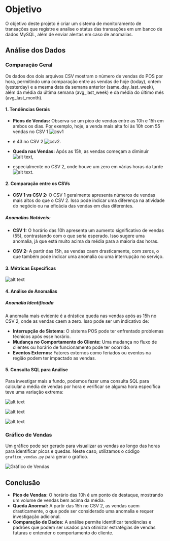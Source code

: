 # Objetivo

O objetivo deste projeto é criar um sistema de monitoramento de transações que registre e analise o status das transações em um banco de dados MySQL, além de enviar alertas em caso de anomalias.

## Análise dos Dados

### Comparação Geral

Os dados dos dois arquivos CSV mostram o número de vendas do POS por hora, permitindo uma comparação entre as vendas de hoje (today), ontem (yesterday) e a mesma data da semana anterior (same_day_last_week), além da média da última semana (avg_last_week) e da média do último mês (avg_last_month).

#### 1. Tendências Gerais

- **Picos de Vendas:** Observa-se um pico de vendas entre as 10h e 15h em ambos os dias. Por exemplo, hoje, a venda mais alta foi às 10h com 55 vendas no CSV 1 ![csv1](image-2.png)

- e 43 no CSV 2 ![csv2](image-1.png).
  
- **Queda nas Vendas:** Após as 15h, as vendas começam a diminuir ![alt text](image-3.png), 

- especialmente no CSV 2, onde houve um zero em várias horas da tarde ![alt text](image-4.png).

#### 2. Comparação entre os CSVs

- **CSV 1 vs CSV 2:** O CSV 1 geralmente apresenta números de vendas mais altos do que o CSV 2. Isso pode indicar uma diferença na atividade do negócio ou na eficácia das vendas em dias diferentes.

##### Anomalias Notáveis:

- **CSV 1:** O horário das 10h apresenta um aumento significativo de vendas (55), contrastando com o que seria esperado. Isso sugere uma anomalia, já que está muito acima da média para a maioria das horas.

- **CSV 2:** A partir das 15h, as vendas caem drasticamente, com zeros, o que também pode indicar uma anomalia ou uma interrupção no serviço.

#### 3. Métricas Específicas

![alt text](image-5.png)

#### 4. Análise de Anomalias

##### Anomalia Identificada

A anomalia mais evidente é a drástica queda nas vendas após as 15h no CSV 2, onde as vendas caem a zero. Isso pode ser um indicativo de:

- **Interrupção de Sistema:** O sistema POS pode ter enfrentado problemas técnicos após esse horário.
- **Mudança no Comportamento do Cliente:** Uma mudança no fluxo de clientes ou horário de funcionamento pode ter ocorrido.
- **Eventos Externos:** Fatores externos como feriados ou eventos na região podem ter impactado as vendas.

#### 5. Consulta SQL para Análise

Para investigar mais a fundo, podemos fazer uma consulta SQL para calcular a média de vendas por hora e verificar se alguma hora específica teve uma variação extrema:

![alt text](image-6.png)

![alt text](image-7.png)

![alt text](image-8.png)

### Gráfico de Vendas

Um gráfico pode ser gerado para visualizar as vendas ao longo das horas para identificar picos e quedas. Neste caso, utilizamos o código `grafico_vendas.py` para gerar o gráfico.

![Gráfico de Vendas](grafico_vendas.png)

## Conclusão

- **Pico de Vendas:** O horário das 10h é um ponto de destaque, mostrando um volume de vendas bem acima da média.
- **Queda Anormal:** A partir das 15h no CSV 2, as vendas caem drasticamente, o que pode ser considerado uma anomalia e requer investigação adicional.
- **Comparação de Dados:** A análise permite identificar tendências e padrões que podem ser usados para otimizar estratégias de vendas futuras e entender o comportamento do cliente.
